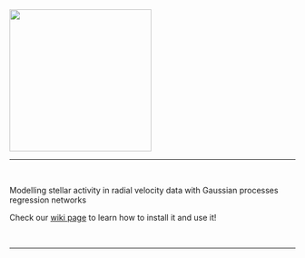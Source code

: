 <img align="centre" width="250" height="250" src="https://i.imgur.com/8jqfpoz.png"> 

***

<br/>

Modelling stellar activity in radial velocity data with Gaussian processes regression networks

Check our [wiki page](https://github.com/jdavidrcamacho/gpyrn/wiki) to learn how to install it and use it!

<br/>

***
